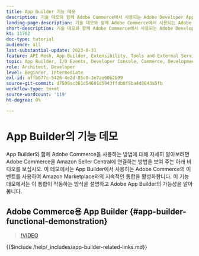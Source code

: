 ```yaml
---
title: App Builder 기능 데모
description: 기술 데모와 함께 Adobe Commerce에서 사용되는 Adobe Developer App Builder에 대해 알아보기
landing-page-description: 기술 데모와 함께 Adobe Commerce에서 사용되는 Adobe Developer App Builder에 대해 알아보기
short-description: 기술 데모와 함께 Adobe Commerce에서 사용되는 Adobe Developer App Builder에 대해 알아보기
kt: 11762
doc-type: tutorial
audience: all
last-substantial-update: 2023-8-31
feature: API Mesh, App Builder, Extensibility, Tools and External Services, Backend Development
topic: App Builder, I/O Events, Developer Console, Commerce, Development, Integrations
role: Architect, Developer
level: Beginner, Intermediate
exl-id: affb077c-5426-4e2d-85c0-3e7ae60b2b99
source-git-commit: d7509ac361d54601d5943ffdb8f9ba4d8643a5fb
workflow-type: tm+mt
source-wordcount: '119'
ht-degree: 0%

---
```


# App Builder의 기능 데모

App Builder와 함께 Adobe Commerce을 사용하는 방법에 대해 자세히 알아보려면 Adobe Commerce을 Amazon Seller Central에 연결하는 방법을 보여 주는 아래 비디오를 보십시오. 이 데모에서는 App Builder에서 사용하는 Adobe Commerce의 이벤트를 사용하여 Amazon Marketplace와의 지속적인 통합을 활성화합니다. 이 기능 데모에서는 이 통합이 작동하는 방식을 설명하고 Adobe App Builder의 가능성을 알아봅니다.

## Adobe Commerce용 App Builder {#app-builder-functional-demonstration}

>[!VIDEO](https://video.tv.adobe.com/v/3413502?learn=on)

{{$include /help/_includes/app-builder-related-links.md}}

